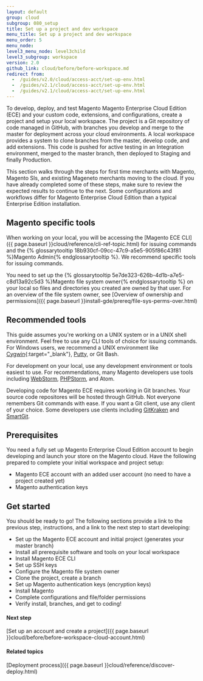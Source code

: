 ```yaml
---
layout: default
group: cloud
subgroup: 080_setup
title: Set up a project and dev workspace
menu_title: Set up a project and dev workspace
menu_order: 5
menu_node:
level3_menu_node: level3child
level3_subgroup: workspace
version: 2.0
github_link: cloud/before/before-workspace.md
redirect from:
  -  /guides/v2.0/cloud/access-acct/set-up-env.html
  -  /guides/v2.1/cloud/access-acct/set-up-env.html
  -  /guides/v2.1/cloud/access-acct/set-up-env.html
---
```


To develop, deploy, and test Magento Magento Enterprise Cloud Edition (ECE) and your custom code, extensions, and configurations, create a  project and setup your local workspace. The project is a Git repository of code managed in GitHub, with branches you develop and merge to the master for deployment across your cloud environments. A local workspace provides a system to clone branches from the master, develop code, and add extensions. This code is pushed for active testing in an Integration environment, merged to the master branch, then deployed to Staging and finally Production.

This section walks through the steps for first time merchants with Magento, Magento SIs, and existing Mageneto merchants moving to the cloud. If you have already completed some of these steps, make sure to review the expected results to continue to the next. Some configurations and workflows differ for Magento Enterprise Cloud Edition than a typical Enterprise Edition installation.

## Magento specific tools
When working on your local, you will be accessing the [Magento ECE CLI]({{ page.baseurl }}cloud/reference/cli-ref-topic.html) for issuing commands and the {% glossarytooltip 18b930cf-09cc-47c9-a5e5-905f86c43f81 %}Magento Admin{% endglossarytooltip %}. We recommend specific tools for issuing commands.

You need to set up the {% glossarytooltip 5e7de323-626b-4d1b-a7e5-c8d13a92c5d3 %}Magento file system owner{% endglossarytooltip %} on your local so files and directories you created are owned by that user. For an overview of the file system owner, see [Overview of ownership and permissions]({{ page.baseurl }}install-gde/prereq/file-sys-perms-over.html)

## Recommended tools
This guide assumes you're working on a UNIX system or in a UNIX shell environment. Feel free to use any CLI tools of choice for issuing commands. For Windows users, we recommend a UNIX environment like [Cygwin](https://www.cygwin.com/){:target="_blank"}, [Putty](http://www.putty.org/), or Git Bash.

For development on your local, use any development environment or tools easiest to use. For recommendations, many Magento developers use tools including [WebStorm](https://www.jetbrains.com/webstorm/), [PHPStorm](https://www.jetbrains.com/phpstorm/), and Atom.

Developing code for Magento ECE requires working in Git branches. Your source code repositores will be hosted through GitHub. Not everyone remembers Git commands with ease. If you want a Git client, use any client of your choice. Some developers use clients including [GitKraken](https://www.gitkraken.com/) and [SmartGit](https://www.syntevo.com/smartgit/).

## Prerequisites
You need a fully set up Magento Enterprise Cloud Edition account to begin developing and launch your store on the Magento cloud. Have the following prepared to complete your initial workspace and project setup:

 * Magento ECE account with an added user account (no need to have a project created yet)
 * Magento authentication keys

## Get started
You should be ready to go! The following sections provide a link to the previous step, instructions, and a link to the next step to start developing:

* Set up the Magento ECE account and initial project (generates your master branch)
* Install all prerequisite software and tools on your local workspace
* Install Magento ECE CLI
* Set up SSH keys
* Configure the Magento file system owner
* Clone the project, create a branch
* Set up Magento authentication keys (encryption keys)
* Install Magento
* Complete configurations and file/folder permissions
* Verify install, branches, and get to coding!


#### Next step
[Set up an account and create a project]({{ page.baseurl }}cloud/before/before-workspace-cloud-account.html)

#### Related topics
[Deployment process]({{ page.baseurl }}cloud/reference/discover-deploy.html)
